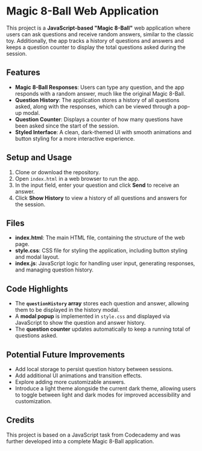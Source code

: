 # Magic 8-Ball Web Application

This project is a **JavaScript-based "Magic 8-Ball"** web application where users can ask questions and receive random answers, similar to the classic toy. Additionally, the app tracks a history of questions and answers and keeps a question counter to display the total questions asked during the session.

## Features

- **Magic 8-Ball Responses**: Users can type any question, and the app responds with a random answer, much like the original Magic 8-Ball.
- **Question History**: The application stores a history of all questions asked, along with the responses, which can be viewed through a pop-up modal.
- **Question Counter**: Displays a counter of how many questions have been asked since the start of the session.
- **Styled Interface**: A clean, dark-themed UI with smooth animations and button styling for a more interactive experience.

## Setup and Usage

1. Clone or download the repository.
2. Open `index.html` in a web browser to run the app.
3. In the input field, enter your question and click **Send** to receive an answer.
4. Click **Show History** to view a history of all questions and answers for the session.

## Files

- **index.html**: The main HTML file, containing the structure of the web page.
- **style.css**: CSS file for styling the application, including button styling and modal layout.
- **index.js**: JavaScript logic for handling user input, generating responses, and managing question history.

## Code Highlights

- The **`questionHistory` array** stores each question and answer, allowing them to be displayed in the history modal.
- A **modal popup** is implemented in `style.css` and displayed via JavaScript to show the question and answer history.
- The **question counter** updates automatically to keep a running total of questions asked.

## Potential Future Improvements

- Add local storage to persist question history between sessions.
- Add additional UI animations and transition effects.
- Explore adding more customizable answers.
- Introduce a light theme alongside the current dark theme, allowing users to toggle between light and dark modes for improved accessibility and customization.

## Credits

This project is based on a JavaScript task from Codecademy and was further developed into a complete Magic 8-Ball application.
